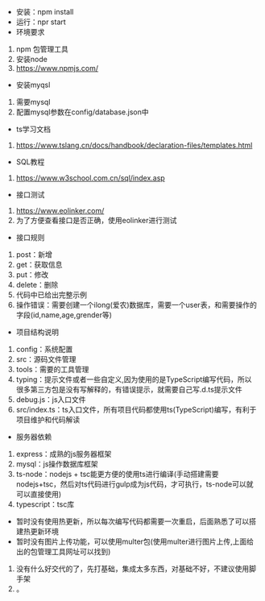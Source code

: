 * 安装：npm install
* 运行：npr start
* 环境要求
1) npm 包管理工具
2) 安装node
3) https://www.npmjs.com/

* 安装myqsl
1) 需要mysql
2) 配置mysql参数在config/database.json中

* ts学习文档
1) https://www.tslang.cn/docs/handbook/declaration-files/templates.html

* SQL教程
1) https://www.w3school.com.cn/sql/index.asp

* 接口测试
1) https://www.eolinker.com/
2) 为了方便查看接口是否正确，使用eolinker进行测试

* 接口规则
1) post：新增
2) get：获取信息
3) put：修改
4) delete：删除
5) 代码中已给出完整示例
6) 操作错误：需要创建一个ilong(爱农)数据库，需要一个user表，和需要操作的字段(id,name,age,grender等)

* 项目结构说明
1) config：系统配置
2) src：源码文件管理
3) tools：需要的工具管理
4) typing：提示文件或者一些自定义,因为使用的是TypeScript编写代码，所以很多第三方包是没有写解释的，有错误提示，就需要自己写.d.ts提示文件
5) debug.js：js入口文件
6) src/index.ts：ts入口文件，所有项目代码都使用ts(TypeScript)编写，有利于项目维护和代码解读

* 服务器依赖
1) express：成熟的js服务器框架
2) mysql：js操作数据库框架
3) ts-node：nodejs + tsc能更方便的使用ts进行编译(手动搭建需要nodejs+tsc，然后对ts代码进行gulp成为js代码，才可执行，ts-node可以就可以直接使用)
4) typescript：tsc库

* 暂时没有使用热更新，所以每次编写代码都需要一次重启，后面熟悉了可以搭建热更新环境
* 暂时没有图片上传功能，可以使用multer包(使用multer进行图片上传,上面给出的包管理工具网址可以找到)
1) 没有什么好交代的了，先打基础，集成太多东西，对基础不好，不建议使用脚手架
2) 。
